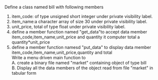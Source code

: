 Define a class named bill with following members <br>
1. item_code: of type unsigned short integer under private visibility label.<br>
2. item_name:a character array of size 30 under private visibility label.<br>
3. unit_price, total of type float under private visibility label.<br>
4. define a member function named "get_data"to accept data member item_code,item_name,unit_price and quantity it computer total a quantity*unit_price<br>
5. define a member function namesd "put_data" to display data member item_code,item_name,unit_price,quantity and total<br>
Write a menu driven main function to <br>
A. create a binary file named "market" containing object of type bill<br>
B. Display all the data members of the object read from file "market" in tabular form <br>